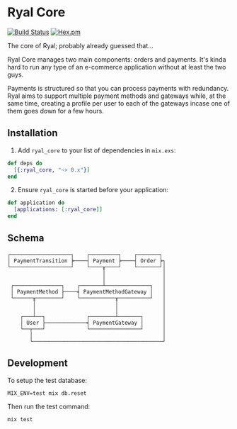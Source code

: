 # Ryal Core

[![Build Status](https://travis-ci.org/ryal/ryal_core.svg?branch=master)](https://travis-ci.org/ryal/ryal_core)
[![Hex.pm](https://img.shields.io/hexpm/v/ryal_core.svg)](https://hexdocs.pm/ryal_core/)

The core of Ryal; probably already guessed that...

Ryal Core manages two main components: orders and payments.
It's kinda hard to run any type of an e-commerce application without at least the two guys.

Payments is structured so that you can process payments with redundancy.
Ryal aims to support multiple payment methods and gateways while, at the same time, creating a profile per user to each of the gateways incase one of them goes down for a few hours.

## Installation

  1. Add `ryal_core` to your list of dependencies in `mix.exs`:

  ```elixir
  def deps do
    [{:ryal_core, "~> 0.x"}]
  end
  ```

  2. Ensure `ryal_core` is started before your application:

  ```elixir
  def application do
    [applications: [:ryal_core]]
  end
  ```

## Schema

```
┌───────────────────┐    ┌─────────┐    ┌───────┐
│ PaymentTransition ╞────┤ Payment ╞────┤ Order ╞┐
└───────────────────┘    └────╥────┘    └───────┘│
                              │                  │
                              │                  │
 ┌───────────────┐    ┌───────┴──────────────┐   │
 │ PaymentMethod ├────╡ PaymentMethodGateway │   │
 └──────╥────────┘    └───────────╥──────────┘   │
        │                         │              │
        │                         │              │
    ┌───┴──┐             ┌────────┴───────┐      │
    │ User ├─────────────╡ PaymentGateway │      │
    └──┬───┘             └────────────────┘      │
       │                                         │
       └─────────────────────────────────────────┘
```

## Development

To setup the test database:

```shell
MIX_ENV=test mix db.reset
```

Then run the test command:

```shell
mix test
```
